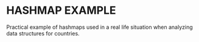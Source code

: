 # HASHMAP EXAMPLE
Practical example of hashmaps used in a real life situation when analyzing data structures for countries.

